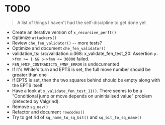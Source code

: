 # TODO
> A list of things I haven't had the self-discipline to get done yet

* Create an iterative version of `x_recursive_perft()`
* Optimize `attackers()`
* Review `che_fen_validator()` -- more tests?
* Optimize and document `che_fen_validator()`
* validation_ts: src/validation.c:368: x_validate_fen_test_20: Assertion `p->fmn >= 1 && p->fmn <= 30000` failed.
* `FEN_HMCF_CONTRADICTS_FMNF_ERROR` is undocumented
* If it's White's turn and EPTS is set, the full move number should be greater than one
* If EPTS is set, then the two squares behind should be empty along with the EPTS itself
* Have a look at `x_validate_fen_test_11()`. There seems to be a "Conditional jump or move depends on uninitialised value" problem (detected by Valgrind).
* Remove `sq_nav()`
* Refactor and document `rawcodes()`
* Try to get rid of `sq_name_to_sq_bit()` and `sq_bit_to_sq_name()`
